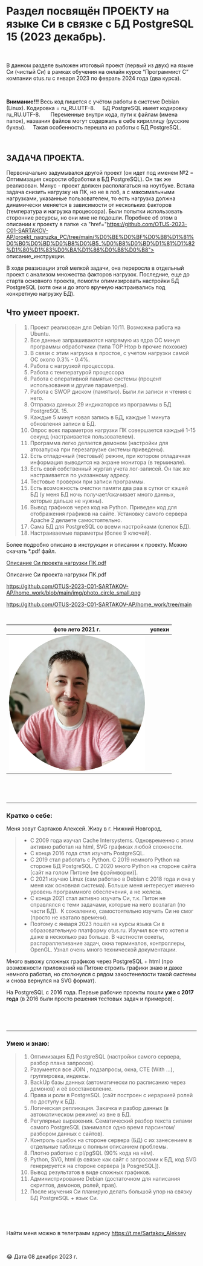# Раздел посвящён ПРОЕКТУ на языке Си в связке с БД PostgreSQL 15 (2023 декабрь).

<p> &nbsp; </p>   

В данном разделе выложен итоговый проект (первый из двух) на языке Си (чистый Си) в рамках обучения на онлайн курсе “Программист С” 
компании otus.ru с января 2023 по февраль 2024 года (два курса).

<p> &nbsp; </p>   

**Внимание!!!** Весь код пишется с учётом работы в системе Debian (Linux). Кодировка = ru_RU.UTF-8. &nbsp; &nbsp; 
БД PostgreSQL имеет кодировку ru_RU.UTF-8.  &nbsp; &nbsp; &nbsp; 
Переменные внутри кода, пути к файлам (имена папок), названия файлов могут содержать в себе кириллицу (русские буквы). &nbsp; &nbsp; 
Такая особенность перешла из работы с БД PostgreSQL.

<p> &nbsp; </p>   




## ЗАДАЧА ПРОЕКТА.

Первоначально задумывался другой проект (он идет под именем №2 = Оптимизация скорости обработки в БД PostgreSQL). Он так же реализован.
Минус - проект должен располагаться на ноутбуке. 
Встала задача снизить нагрузку на ПК, но не в лоб, а с максимальными нагрузками, указанные пользователем, 
то есть нагрузка должна динамически меняется в зависимости от нескольких факторов (температура и нагрузка процессора). 
Были попытки использовать сторонние ресурсы, но они мне не подошли. 
Поробнее об этом в описании к проекту в папке 
<a "href="https://github.com/OTUS-2023-C01-SARTAKOV-AP/proekt_nagruzka_PC/tree/main/%D0%BE%D0%BF%D0%B8%D1%81%D0%B0%D0%BD%D0%B8%D0%B5_%D0%B8%D0%BD%D1%81%D1%82%D1%80%D1%83%D0%BA%D1%86%D0%B8%D0%B8"> описание_инструкции.</a>

В ходе реазизации этой мелкой задачи, она переросла в отдельный проект с анализом множества факторов нагрузок. 
Последние, еще до старта основного проекта, помогли опимизировать настройки БД PostgreSQL (хотя они и до этого вручную настраивались под конкретную нагрузку БД).





## Что умеет проект.

> 1.  Проект реализован для Debian 10/11. Возможна работа на Ubuntu.
> 2.  Все данные запрашиваются напрямую из ядра ОС минуя программы обработчики (типа TOP Htop b прочие похожие)
> 3.  В связи с этим нагрузка  в простое, с учетом нагрузки самой ОС около 0.3% - 0.4%.
> 4.  Работа с нагрузкой процессора.
> 5.  Работа с температурой процессора
> 6.  Работа с оперативной памятью системы (процент использования и другие параметры).
> 7.  Работа с SWOP диском (памятью). Были ли записи и чтения с него.
> 8.  Отправка данных 29 индикаторов из программы в БД PostgreSQL 15.
> 9.  Каждые 5 минут новая запись в БД, каждые 1 минута обновления записи в БД.
> 10. Опрос всех параметров нагрузки ПК совершается каждыё 1-15 секунд (настраивается пользователем).
> 11. Программа легко делается демоном (настройки для атозапуска при перезагрузке системы приведены).
> 12. Есть отладочный (тестовый) режим, при котором отладачная информация выводится на экране монитора (в терминале).
> 13. Есть свой собственный жургал учета лог-записей. Он так же настраивается по указанному адресу.
> 14. Тестовые проверки при записи программы.
> 15. Есть возможность очистки памяти два раа в сутки от кэшей БД (у меня БД ночь получает/скачивает много данных, которые дальше не нужны). 
> 16. Вывод графиков через код на Python. Приведен код для отображения графиков на сайте. Установку самого сервера Apache 2 делаете самостоятельно.
> 17. Сама БД для PostgreSQL со всеми настройками (слепок БД).
> 18. Настраиваемые параметры (более 9 ключей).

Более подробно описано в инструкции и описании к проекту. Можно скачать *.pdf файл.

[Описание Си проекта нагрузки ПК.pdf](https://github.com/OTUS-2023-C01-SARTAKOV-AP/proekt_nagruzka_PC/blob/main/Описание__Си_проект_нагрузка_пк.pdf) 

Описание Си проекта нагрузки ПК.pdf


https://github.com/OTUS-2023-C01-SARTAKOV-AP/home_work/blob/main/img/photo_circle_small.png

https://github.com/OTUS-2023-C01-SARTAKOV-AP/home_work/tree/main


<p> &nbsp; </p>   

|   фото лето 2021 г.|  успехи |
| ------------ | ------------ |
|  ![](https://github.com/OTUS-2023-C01-SARTAKOV-AP/home_work/blob/main/img/photo_circle_small.png) 


<p> &nbsp; </p>    
<p> &nbsp; </p>     

----
### Кратко о себе: 

Меня зовут Сартаков Алексей. Живу в г. Нижний Новгород. 

> *   С 2009 года изучал Cache Intersystems. Одновременно с этим активно работал на html, SVG графиках любой сложности.
> *   С конца 2016 года стал изучать PostgreSQL. 
> *   С 2019 стал работать с Python. С 2019 немного Python на стороне БД PostgreSQL. С 2020 много Python на стороне сайта [сайт на голом Питоне (не фрэймворки)]. 
> *   С 2021 изучаю Linux (сам работаю в Debian c 2018 года и она у меня как основная система). Больше меня интересует именно уровень программного обеспечения, а не железа. 
> *   С конца 2021 стал активно изучать Си, т.к. Питон не справлялся с теми задачами, которые на него возлагал (по части БД).  К сожалению, самостоятельно изучить Си не смог (просто не хватало времени). 
> *   Поэтому с января 2023 пошёл на курсы языка Си в образовательную платформу otus.ru. Изучил все что хотел и даже в несколько раз больше. В частности сокеты, распараллеливание задач, окна терминалов, контроллеры, OpenGL. Узнал очень много технической документации. 

Много вывожу сложных графиков через PostgreSQL + html (про возможности приложений на Питоне строить графики знаю и даже немного работал, но столкнулся с рядом закостенелости такой системы и снова вернулся на SVG формат).

На PostgreSQL с 2016 года. Первые рабочие проекты пошли **уже с 2017 года** (в 2016 были просто решения тестовых задач и примеров).



<p> &nbsp; </p>    
<p> &nbsp; </p>          

----
### Умею и знаю:

> 1.  Оптимизация БД PostgreSQL (настройки самого сервера, разбор плана запросов).
> 2.  Разумеется все JOIN , подзапросы, окна, CTE (With ...), группировка, индексы. 
> 3.  BackUp базы данных (автоматически по расписанию через демонов) и её восстановление.
> 4.  Права и роли в PostgreSQL (сайт построен с иерархией ролей по доступу к БД).
> 5.  Логическая репликация. Закачка и разбор данных (в автоматическом режиме) из вне в БД.
> 6.  Регулярные выражения. Сематический разбор текста силами самого PostgreSQL (занимался одно время парсингом/разбором данных с сайтов).
> 7.  Контроль ошибок на стороне сервера (БД) с их занесением в отдельные таблицы с полным описанием проблемы.
> 8.  Плотно работаю с pl/pgSQL (90% кода на нём). 
> 9.  Python, SVG, html (в связке как сайт с запросами к БД, код SVG генерируется на стороне сервера [в PosgreSQL]).
> 10.  Вывод результатов в виде сложных графиков.
> 11.  Администрирование Debian (достаточном для написания скриптов, демонов, ролей, прав).
> 12.  После изучения Си планирую делать большой упор на связку БД PostgreSQL + язык Си. 

<p> &nbsp; </p>   
<p> &nbsp; </p>   

Найти меня можно в телеграмм адресу https://t.me/Sartakov_Aleksey
<p> &nbsp; </p>   
😂 Дата 08 декабря 2023 г.
